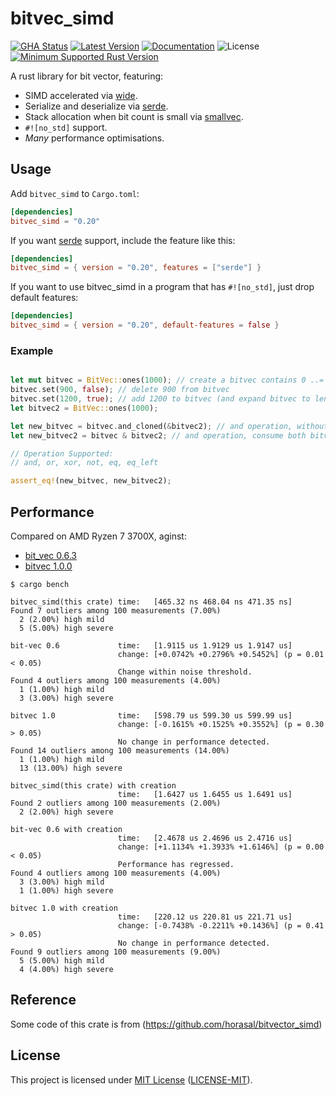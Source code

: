 # bitvec\_simd

[![GHA Status]][GitHub Actions] [![Latest Version]][crates.io] [![Documentation]][docs.rs] ![License] [![Minimum Supported Rust Version]][Rust 1.56]

A rust library for bit vector, featuring:
- SIMD accelerated via [wide](https://crates.io/crates/wide).
- Serialize and deserialize via [serde](https://crates.io/crates/serde).
- Stack allocation when bit count is small via [smallvec](https://crates.io/crates/smallvec).
- `#![no_std]` support.
- *Many* performance optimisations.

## Usage

Add `bitvec_simd` to `Cargo.toml`:

```toml
[dependencies]
bitvec_simd = "0.20"
```

If you want [serde](https://crates.io/crates/serde) support, include the feature like this:

```toml
[dependencies]
bitvec_simd = { version = "0.20", features = ["serde"] }
```

If you want to use bitvec_simd in a program that has `#![no_std]`, just drop default features:

```toml
[dependencies]
bitvec_simd = { version = "0.20", default-features = false }
```

### Example

```rust

let mut bitvec = BitVec::ones(1000); // create a bitvec contains 0 ..= 999
bitvec.set(900, false); // delete 900 from bitvec
bitvec.set(1200, true); // add 1200 to bitvec (and expand bitvec to length 1201)
let bitvec2 = BitVec::ones(1000);

let new_bitvec = bitvec.and_cloned(&bitvec2); // and operation, without consume
let new_bitvec2 = bitvec & bitvec2; // and operation, consume both bitvec

// Operation Supported:
// and, or, xor, not, eq, eq_left

assert_eq!(new_bitvec, new_bitvec2);
```

## Performance 

Compared on AMD Ryzen 7 3700X, aginst:

* [bit\_vec 0.6.3](https://crates.io/crates/bit-vec)
* [bitvec 1.0.0](https://crates.io/crates/bitvec)

```
$ cargo bench       

bitvec_simd(this crate) time:   [465.32 ns 468.04 ns 471.35 ns]
Found 7 outliers among 100 measurements (7.00%)
  2 (2.00%) high mild
  5 (5.00%) high severe

bit-vec 0.6             time:   [1.9115 us 1.9129 us 1.9147 us]
                        change: [+0.0742% +0.2796% +0.5452%] (p = 0.01 < 0.05)
                        Change within noise threshold.
Found 4 outliers among 100 measurements (4.00%)
  1 (1.00%) high mild
  3 (3.00%) high severe

bitvec 1.0              time:   [598.79 us 599.30 us 599.99 us]
                        change: [-0.1615% +0.1525% +0.3552%] (p = 0.30 > 0.05)
                        No change in performance detected.
Found 14 outliers among 100 measurements (14.00%)
  1 (1.00%) high mild
  13 (13.00%) high severe

bitvec_simd(this crate) with creation
                        time:   [1.6427 us 1.6455 us 1.6491 us]
Found 2 outliers among 100 measurements (2.00%)
  2 (2.00%) high severe

bit-vec 0.6 with creation
                        time:   [2.4678 us 2.4696 us 2.4716 us]
                        change: [+1.1134% +1.3933% +1.6146%] (p = 0.00 < 0.05)
                        Performance has regressed.
Found 4 outliers among 100 measurements (4.00%)
  3 (3.00%) high mild
  1 (1.00%) high severe

bitvec 1.0 with creation
                        time:   [220.12 us 220.81 us 221.71 us]
                        change: [-0.7438% -0.2211% +0.1436%] (p = 0.41 > 0.05)
                        No change in performance detected.
Found 9 outliers among 100 measurements (9.00%)
  5 (5.00%) high mild
  4 (4.00%) high severe
```

##

## Reference

Some code of this crate is from (https://github.com/horasal/bitvector_simd)

## License

This project is licensed under [MIT License](https://opensource.org/licenses/MIT)
  ([LICENSE-MIT](https://github.com/GCCFeli/bitvec_simd/blob/master/LICENSE)).

[GHA Status]: https://github.com/GCCFeli/bitvec_simd/actions/workflows/rust.yml/badge.svg?event=push
[GitHub Actions]: https://github.com/rust-random/rand/actions
[crates.io]: https://crates.io/crates/bitvec_simd
[Latest Version]: https://img.shields.io/crates/v/bitvec_simd.svg
[Documentation]: https://docs.rs/bitvec_simd/badge.svg
[docs.rs]: https://docs.rs/bitvec_simd
[License]: https://img.shields.io/crates/l/bitvec_simd.svg
[Minimum Supported Rust Version]: https://img.shields.io/badge/Rust-1.56+-blue?color=fc8d62&logo=rust
[Rust 1.56]: https://github.com/rust-lang/rust/blob/master/RELEASES.md#version-1561-2021-11-01


